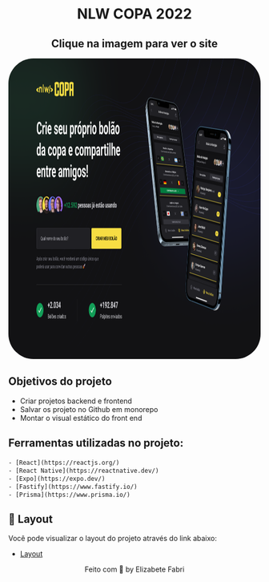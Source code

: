 <div align="center">

# NLW COPA 2022

## Clique na imagem para ver o site

<a href="#">
	<img src=".github/web.png" alt="Imagem do projeto finalizado" style="border-radius: 50px;" height="600"/>
</a>

</div>

## Objetivos do projeto

- Criar projetos backend e frontend
- Salvar os projeto no Github em monorepo
- Montar o visual estático do front end

## Ferramentas utilizadas no projeto:

```- [TypeScript](https://www.typescriptlang.org/)
- [React](https://reactjs.org/)
- [React Native](https://reactnative.dev/)
- [Expo](https://expo.dev/)
- [Fastify](https://www.fastify.io/)
- [Prisma](https://www.prisma.io/)
```

## 🔖 Layout

Você pode visualizar o layout do projeto através do link abaixo:

- [Layout](https://www.figma.com/community/file/1169028343875283461)

<p align="center">
  Feito com 💜 by Elizabete Fabri
</p>
